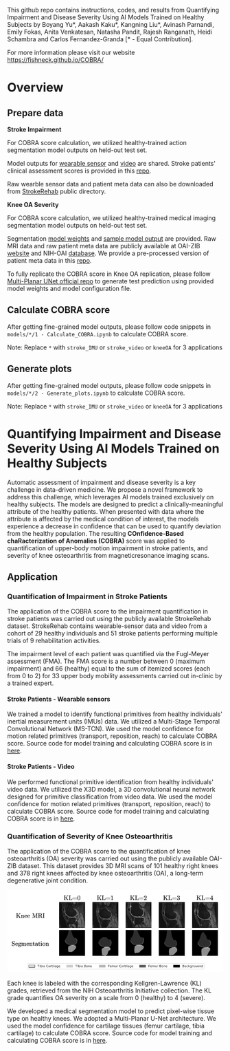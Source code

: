 
This github repo contains instructions, codes, and results from Quantifying Impairment and Disease Severity Using AI Models Trained on Healthy Subjects by Boyang Yu*, Aakash Kaku*, Kangning Liu*, Avinash Parnandi, Emily Fokas, Anita Venkatesan, Natasha Pandit, Rajesh Ranganath, Heidi Schambra and Carlos Fernandez-Granda [* - Equal Contribution].

For more information please visit our website https://fishneck.github.io/COBRA/

# Overview

## Prepare data

**Stroke Impairment** 

For COBRA score calculation, we utilized healthy-trained action segmentation model outputs on held-out test set. 

Model outputs for [wearable sensor](https://drive.google.com/drive/folders/1YBgIZJhYRgd7IiChn7yWOsT6HCIKYPhl?usp=drive_link) and [video](https://drive.google.com/drive/folders/1tbpq0z6C5aGIdJRrIuF_jAAoN8SWc3KZ?usp=drive_link) are shared. Stroke patients' clinical assessment scores is provided in this [repo](https://github.com/fishneck/COBRA/tree/main/data/Stroke).

Raw wearble sensor data and patient meta data can also be downloaded from [StrokeRehab](https://simtk.org/projects/primseq) public directory. 

**Knee OA Severity** 

For COBRA score calculation, we utilized healthy-trained medical imaging segmentation model outputs on held-out test set. 

Segmentation [model weights](https://drive.google.com/file/d/1KIppYLu1i3HN_d985rB7H8CugHy26K_o/view?usp=drive_link) and [sample model output](https://drive.google.com/drive/folders/1KK473GI1OF2U44euHYA9fVIxsYKoTZsW?usp=drive_link) are provided. Raw MRI data and raw patient meta data are publicly available at OAI-ZIB [website](https://pubdata.zib.de/) and NIH-OAI [database](https://nda.nih.gov/oai/). We provide a pre-processed version of patient meta data in this [repo](https://github.com/fishneck/COBRA/tree/main/data/kneeOA).

To fully replicate the COBRA score in Knee OA replication, please follow [Multi-Planar UNet official repo](https://github.com/perslev/MultiPlanarUNet) to generate test prediction using provided model weights and model configuration file.


## Calculate COBRA score

After getting fine-grained model outputs, please follow code snippets in `models/*/1 - Calculate_COBRA.ipynb` to calculate COBRA score. 

Note: Replace `*` with `stroke_IMU` or `stroke_video` or `kneeOA` for 3 applications


## Generate plots

After getting fine-grained model outputs, please follow code snippets in `models/*/2 - Generate_plots.ipynb` to calculate COBRA score. 

Note: Replace `*` with `stroke_IMU` or `stroke_video` or `kneeOA` for 3 applications



# Quantifying Impairment and Disease Severity Using AI Models Trained on Healthy Subjects

Automatic assessment of impairment and disease severity is a key challenge in data-driven medicine. We propose a novel framework to address this challenge, which leverages AI models trained exclusively on healthy subjects. The models are designed to predict a clinically-meaningful attribute of the healthy patients. When presented with data where the attribute is affected by the medical condition of interest, the models experience a decrease in confidence that can be used to quantify deviation from the healthy population. The resulting **COnfidence-Based chaRacterization of Anomalies (COBRA)** score was applied to quantification of upper-body motion impairment in stroke patients, and severity of knee osteoarthritis from magneticresonance imaging scans.


## Application

### Quantification of Impairment in Stroke Patients

The application of the COBRA score to the impairment quantification in stroke patients was carried out using the publicly available StrokeRehab dataset. StrokeRehab contains wearable-sensor data and video from a cohort of 29 healthy individuals and 51 stroke patients performing multiple trials of 9 rehabilitation activities.

The impairment level of each patient was quantified via the Fugl-Meyer assessment (FMA). The FMA score is a number between 0 (maximum impairment) and 66 (healthy) equal to the sum of itemized scores (each from 0 to 2) for 33 upper body mobility assessments carried out in-clinic by a trained expert.

#### Stroke Patients - Wearable sensors


We trained a model to identify functional primitives from healthy individuals' inertial measurement units (IMUs) data. We utilized a Multi-Stage Temporal Convolutional Network (MS-TCN). We used the model confidence for motion related primitives (transport, reposition, reach) to calculate COBRA score. Source code for model training and calculating COBRA score is in [here](https://github.com/fishneck/COBRA/tree/main/models/stroke_IMU).


#### Stroke Patients - Video


We performed functional primitive identification from healthy individuals' video data. We utilized the X3D model, a 3D convolutional neural network designed for primitive classification from video data. We used the model confidence for motion related primitives (transport, reposition, reach) to calculate COBRA score. Source code for model training and calculating COBRA score is in [here](https://github.com/fishneck/COBRA/tree/main/models/stroke_video).


### Quantification of Severity of Knee Osteoarthritis

The application of the COBRA score to the quantification of knee osteoarthritis (OA) severity was carried out using the publicly available OAI-ZIB dataset. This dataset provides 3D MRI scans of 101 healthy right knees and 378 right knees affected by knee osteoarthritis (OA), a long-term degenerative joint condition.

![image](https://github.com/fishneck/COBRA/blob/main/Data-KneeOA.png)


Each knee is labeled with the corresponding Kellgren-Lawrence (KL) grades, retrieved from the NIH Osteoarthritis Initiative collection. The KL grade quantifies OA severity on a scale from 0 (healthy) to 4 (severe).

We developed a medical segmentation model to predict pixel-wise tissue type on healthy knees. We adopted a Multi-Planar U-Net architecture. We used the model confidence for cartilage tissues (femur cartilage, tibia cartilage) to calculate COBRA score. Source code for model training and calculating COBRA score is in [here](https://github.com/fishneck/COBRA/tree/main/examples/kneeOA).

